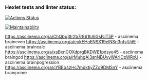 ### Hexlet tests and linter status:
[![Actions Status](https://github.com/Fleur26/frontend-project-44/actions/workflows/hexlet-check.yml/badge.svg)](https://github.com/Fleur26/frontend-project-44/actions)

[![Maintainability](https://api.codeclimate.com/v1/badges/950ba58d80265ea44e71/maintainability)](https://codeclimate.com/github/Fleur26/frontend-project-44/maintainability)

https://asciinema.org/a/ChQbg3tr2b7r861hAlGsPJT5P - asciinema braineven
https://asciinema.org/a/eukEHoENSX19elNSn3nfsjUdE - asciinema braincalc
https://asciinema.org/a/xaBxnCOXdprgBKDWE1pdsye45 - asciinema braingcd
https://asciinema.org/a/rMuhgAi3snNBUvyWArICpWRxU - asciinema brainpogression
https://asciinema.org/a/cYBEb4zHc7mdktiyZZo9DMSnY - asciinema brainprime




